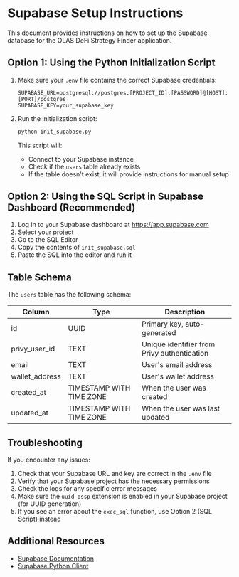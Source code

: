 # Supabase Setup Instructions

This document provides instructions on how to set up the Supabase database for the OLAS DeFi Strategy Finder application.

## Option 1: Using the Python Initialization Script

1. Make sure your `.env` file contains the correct Supabase credentials:
   ```
   SUPABASE_URL=postgresql://postgres.[PROJECT_ID]:[PASSWORD]@[HOST]:[PORT]/postgres
   SUPABASE_KEY=your_supabase_key
   ```

2. Run the initialization script:
   ```bash
   python init_supabase.py
   ```

   This script will:
   - Connect to your Supabase instance
   - Check if the `users` table already exists
   - If the table doesn't exist, it will provide instructions for manual setup

## Option 2: Using the SQL Script in Supabase Dashboard (Recommended)

1. Log in to your Supabase dashboard at https://app.supabase.com
2. Select your project
3. Go to the SQL Editor
4. Copy the contents of `init_supabase.sql`
5. Paste the SQL into the editor and run it

## Table Schema

The `users` table has the following schema:

| Column         | Type                     | Description                                |
|----------------|--------------------------|--------------------------------------------|
| id             | UUID                     | Primary key, auto-generated                |
| privy_user_id  | TEXT                     | Unique identifier from Privy authentication |
| email          | TEXT                     | User's email address                       |
| wallet_address | TEXT                     | User's wallet address                      |
| created_at     | TIMESTAMP WITH TIME ZONE | When the user was created                  |
| updated_at     | TIMESTAMP WITH TIME ZONE | When the user was last updated             |

## Troubleshooting

If you encounter any issues:

1. Check that your Supabase URL and key are correct in the `.env` file
2. Verify that your Supabase project has the necessary permissions
3. Check the logs for any specific error messages
4. Make sure the `uuid-ossp` extension is enabled in your Supabase project (for UUID generation)
5. If you see an error about the `exec_sql` function, use Option 2 (SQL Script) instead

## Additional Resources

- [Supabase Documentation](https://supabase.com/docs)
- [Supabase Python Client](https://supabase.com/docs/reference/python/introduction) 